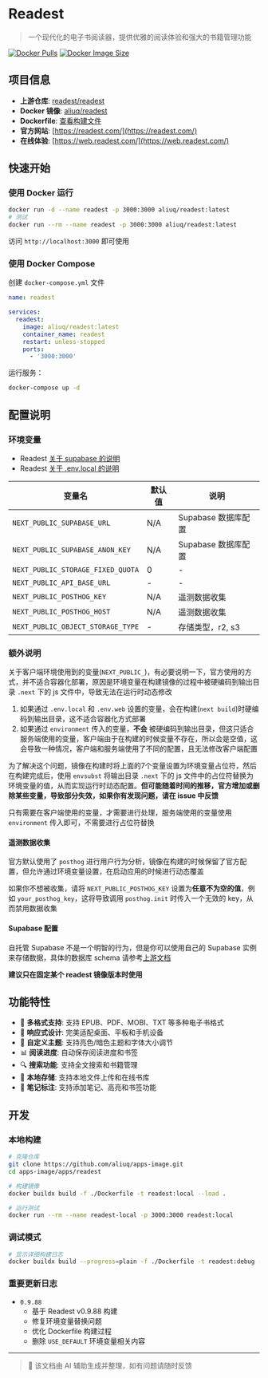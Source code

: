 # Readest

> 一个现代化的电子书阅读器，提供优雅的阅读体验和强大的书籍管理功能

[![Docker Pulls](https://img.shields.io/docker/pulls/aliuq/readest)](https://hub.docker.com/r/aliuq/readest)
[![Docker Image Size](https://img.shields.io/docker/image-size/aliuq/readest)](https://hub.docker.com/r/aliuq/readest)

## 项目信息

- **上游仓库**: [readest/readest](https://github.com/readest/readest)
- **Docker 镜像**: [aliuq/readest](https://hub.docker.com/r/aliuq/readest)
- **Dockerfile**: [查看构建文件](https://github.com/aliuq/apps-image/tree/master/apps/readest)
- **官方网站**: [https://readest.com/](https://readest.com/)
- **在线体验**: [https://web.readest.com/](https://web.readest.com/)

## 快速开始

### 使用 Docker 运行

```bash
docker run -d --name readest -p 3000:3000 aliuq/readest:latest
# 测试
docker run --rm --name readest -p 3000:3000 aliuq/readest:latest
```

访问 `http://localhost:3000` 即可使用

### 使用 Docker Compose

创建 `docker-compose.yml` 文件

```yaml
name: readest

services:
  readest:
    image: aliuq/readest:latest
    container_name: readest
    restart: unless-stopped
    ports:
      - '3000:3000'
```

运行服务：

```bash
docker-compose up -d
```

## 配置说明

### 环境变量

- Readest [关于 supabase 的说明](https://github.com/readest/readest/wiki/Supabase-Tables-Schema-for-Sync-API)
- Readest [关于 .env.local 的说明](https://github.com/readest/readest/discussions/1957)

| 变量名 | 默认值 | 说明 |
|--------|--------|------|
| `NEXT_PUBLIC_SUPABASE_URL` | N/A | Supabase 数据库配置 |
| `NEXT_PUBLIC_SUPABASE_ANON_KEY` | N/A | Supabase 数据库配置 |
| `NEXT_PUBLIC_STORAGE_FIXED_QUOTA` | 0 | - |
| `NEXT_PUBLIC_API_BASE_URL` | - | - |
| `NEXT_PUBLIC_POSTHOG_KEY` | N/A | 遥测数据收集 |
| `NEXT_PUBLIC_POSTHOG_HOST` | N/A | 遥测数据收集 |
| `NEXT_PUBLIC_OBJECT_STORAGE_TYPE` | - | 存储类型，r2, s3 |

### 额外说明

关于客户端环境使用到的变量(`NEXT_PUBLIC_`)，有必要说明一下，官方使用的方式，并不适合容器化部署，原因是环境变量在构建镜像的过程中被硬编码到输出目录 `.next` 下的 js 文件中，导致无法在运行时动态修改

1. 如果通过 `.env.local` 和 `.env.web` 设置的变量，会在构建(`next build`)时硬编码到输出目录，这不适合容器化方式部署
2. 如果通过 `environment` 传入的变量，**不会** 被硬编码到输出目录，但这只适合服务端使用的变量，客户端由于在构建的时候变量不存在，所以会是空值，这会导致一种情况，客户端和服务端使用了不同的配置，且无法修改客户端配置

为了解决这个问题，镜像在构建时将上面的7个变量设置为环境变量占位符，然后在构建完成后，使用 `envsubst` 将输出目录 `.next` 下的 js 文件中的占位符替换为环境变量的值，从而实现运行时动态配置。**但可能随着时间的推移，官方增加或删除某些变量，导致部分失效，如果你有发现问题，请在 issue 中反馈**

只有需要在客户端使用的变量，才需要进行处理，服务端使用的变量使用 `environment` 传入即可，不需要进行占位符替换

#### 遥测数据收集

官方默认使用了 `posthog` 进行用户行为分析，镜像在构建的时候保留了官方配置，但允许通过环境变量设置，在启动应用的时候进行动态覆盖

如果你不想被收集，请将 `NEXT_PUBLIC_POSTHOG_KEY` 设置为**任意不为空的值**，例如 `your_posthog_key`，这将导致调用 `posthog.init` 时传入一个无效的 key，从而禁用数据收集

#### Supabase 配置

自托管 Supabase 不是一个明智的行为，但是你可以使用自己的 Supabase 实例来存储数据，具体的数据库 schema 请参考[上游文档](https://github.com/readest/readest/wiki/Supabase-Tables-Schema-for-Sync-API)

**建议只在固定某个 readest 镜像版本时使用**

## 功能特性

- 📖 **多格式支持**: 支持 EPUB、PDF、MOBI、TXT 等多种电子书格式
- 📱 **响应式设计**: 完美适配桌面、平板和手机设备
- 🎨 **自定义主题**: 支持亮色/暗色主题和字体大小调节
- 📊 **阅读进度**: 自动保存阅读进度和书签
- 🔍 **搜索功能**: 支持全文搜索和书籍管理
- 💾 **本地存储**: 支持本地文件上传和在线书库
- 🔖 **笔记标注**: 支持添加笔记、高亮和书签功能

## 开发

### 本地构建

```bash
# 克隆仓库
git clone https://github.com/aliuq/apps-image.git
cd apps-image/apps/readest

# 构建镜像
docker buildx build -f ./Dockerfile -t readest:local --load .

# 运行测试
docker run --rm --name readest-local -p 3000:3000 readest:local
```

### 调试模式

```bash
# 显示详细构建日志
docker buildx build --progress=plain -f ./Dockerfile -t readest:debug --load .
```

### 重要更新日志

- `0.9.88`
  - 基于 Readest v0.9.88 构建
  - 修复环境变量替换问题
  - 优化 Dockerfile 构建过程
  - 删除 `USE_DEFAULT` 环境变量相关内容

---

> 📝 该文档由 AI 辅助生成并整理，如有问题请随时反馈
